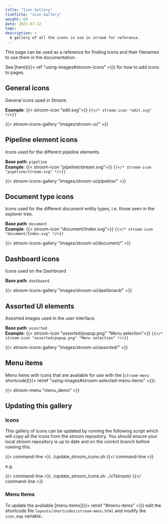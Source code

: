 ```yaml
---
title: "Icon Gallery"
linkTitle: "Icon Gallery"
weight: 60
date: 2021-07-12
tags: 
description: >
  A gallery of all the icons in use in stroom for reference.
---
```


This page can be used as a reference for finding icons and their filenames to use them in the documentation.

See [here]({{< ref "using-images#stroom-icons" >}}) for how to add icons to pages.


## General icons

General icons used in Stroom.

**Example**: {{< stroom-icon "edit.svg">}} `{{</* stroom-icon "edit.svg" */>}}`

{{< stroom-icons-gallery "images/stroom-ui/" >}}


## Pipeline element icons

Icons used for the different pipeline elements.

**Base path**: `pipeline`  
**Example**: {{< stroom-icon "pipeline/stream.svg">}} `{{</* stroom-icon "pipeline/stream.svg" */>}}`

{{< stroom-icons-gallery "images/stroom-ui/pipeline/" >}}


## Document type icons

Icons used for the different _document_ entity types, i.e. those seen in the explorer tree.

**Base path**: `document`  
**Example**: {{< stroom-icon "document/Index.svg">}} `{{</* stroom-icon "document/Index.svg" */>}}`

{{< stroom-icons-gallery "images/stroom-ui/document/" >}}


## Dashboard icons

Icons used on the Dashboard

**Base path**: `dashboard`.

{{< stroom-icons-gallery "images/stroom-ui/dashboard/" >}}


## Assorted UI elements

Assorted images used in the user interface.

**Base path**: `assorted`  
**Example**: {{< stroom-icon "assorted/popup.png" "Menu selection">}} `{{</* stroom-icon "assorted/popup.png" "Menu selection" */>}}`

{{< stroom-icons-gallery "images/stroom-ui/assorted/" >}}


## Menu items

Menu items with icons that are available for use with the [`stroom-menu` shortcode]({{< relref "using-images#stroom-selected-menu-items" >}}).

{{< stroom-menu "menu_demo" >}}


## Updating this gallery

### Icons

This gallery of icons can be updated by running the following script which will copy all the icons from the stroom repository.
You should ensure your local stroom repository is up to date and on the correct branch before running this.

{{< command-line >}}
./update_stroom_icons.sh <stroom repo root>
{{</ command-line >}}

e.g. 

{{< command-line >}}
./update_stroom_icons.sh ../v7stroom/
{{</ command-line >}}


### Menu Items

To update the available [menu items]({{< relref "#menu-items" >}}) edit the shortcode file `layouts/shortcodes/stroom-menu.html` and modify the `icon_map` variable..
